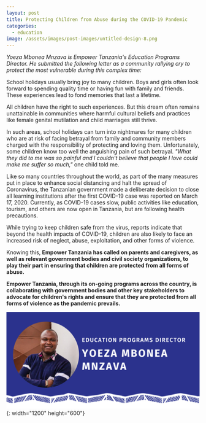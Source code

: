 ```yaml
---
layout: post
title: Protecting Children from Abuse during the COVID-19 Pandemic
categories:
  - education
image: /assets/images/post-images/untitled-design-8.png
---
```


*Yoeza Mbonea Mnzava is Empower Tanzania's Education Programs Director. He submitted the following letter as a community rallying cry to protect the most vulnerable during this complex time:*

School holidays usually bring joy to many children. Boys and girls often look forward to spending quality time or having fun with family and friends. These experiences lead to fond memories that last a lifetime.

All children have the right to such experiences. But this dream often remains unattainable in communities where harmful cultural beliefs and practices like female genital mutilation and child marriages still thrive.

In such areas, school holidays can turn into nightmares for many children who are at risk of facing betrayal from family and community members charged with the responsibility of protecting and loving them. Unfortunately, some children know too well the anguishing pain of such betrayal. *"What they did to me was so painful and I couldn't believe that people I love could make me suffer so much,"* one child told me.

Like so many countries throughout the world, as part of the many measures put in place to enhance social distancing and halt the spread of Coronavirus, the Tanzanian government made a deliberate decision to close all learning institutions after the first COVID-19 case was reported on March 17, 2020. Currently, as COVID-19 cases slow, public activities like education, tourism, and others are now open in Tanzania, but are following health precautions.

While trying to keep children safe from the virus, reports indicate that beyond the health impacts of COVID-19, children are also likely to face an increased risk of neglect, abuse, exploitation, and other forms of violence.

Knowing this, **Empower Tanzania has called on parents and caregivers, as well as relevant government bodies and civil society organizations, to play their part in ensuring that children are protected from all forms of abuse.**

**Empower Tanzania, through its on-going programs across the country, is collaborating with government bodies and other key stakeholders to advocate for children's rights and ensure that they are protected from all forms of violence as the pandemic prevails.**

![](/uploads/500---your-name-will-appear-on-the-wall-of-the-training-center-in-kirinjiko-250-provides-hybrid-seeds-for-10-acres-of-land-150-purchases-building-materials-both-stimulating-the-local-economy--allowing-constructi.png){: width="1200" height="600"}